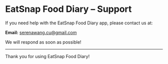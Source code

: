 # EatSnap Food Diary – Support

If you need help with the EatSnap Food Diary app, please contact us at:

**Email:** serenawang.cu@gmail.com

We will respond as soon as possible!

---

Thank you for using EatSnap Food Diary!
